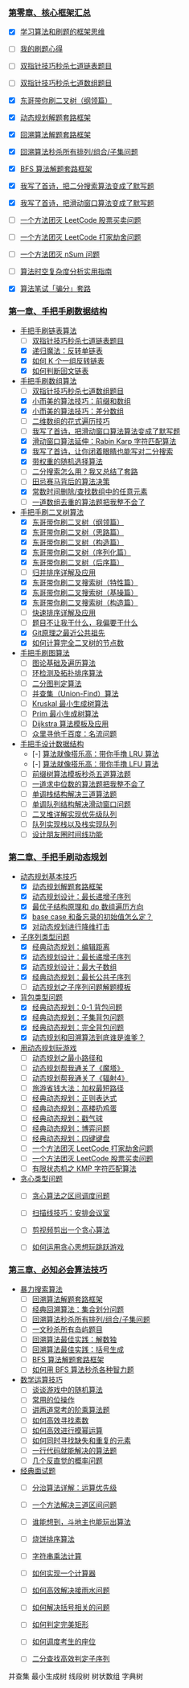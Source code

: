 ### [第零章、核心框架汇总](https://labuladong.github.io/algo/)
* [x] [学习算法和刷题的框架思维](https://labuladong.github.io/article/fname.html?fname=学习数据结构和算法的高效方法)
* [ ] [我的刷题心得](https://labuladong.github.io/article/fname.html?fname=算法心得)
* [ ] [双指针技巧秒杀七道链表题目](https://labuladong.github.io/article/fname.html?fname=链表技巧)
* [ ] [双指针技巧秒杀七道数组题目](https://labuladong.github.io/article/fname.html?fname=双指针技巧)
* [x] [东哥带你刷二叉树（纲领篇）](https://labuladong.github.io/article/fname.html?fname=二叉树总结)
* [x] [动态规划解题套路框架](https://labuladong.github.io/article/fname.html?fname=动态规划详解进阶)
* [x] [回溯算法解题套路框架](https://labuladong.github.io/article/fname.html?fname=回溯算法详解修订版)
* [x] [回溯算法秒杀所有排列/组合/子集问题](https://labuladong.github.io/article/fname.html?fname=子集排列组合)
* [x] [BFS 算法解题套路框架](https://labuladong.github.io/article/fname.html?fname=BFS框架)
* [x] [我写了首诗，把二分搜索算法变成了默写题](https://labuladong.github.io/article/fname.html?fname=二分查找详解)
* [x] [我写了首诗，把滑动窗口算法变成了默写题](https://labuladong.github.io/article/fname.html?fname=滑动窗口技巧进阶)
* [ ] [一个方法团灭 LeetCode 股票买卖问题](https://labuladong.github.io/article/fname.html?fname=团灭股票问题)
* [ ] [一个方法团灭 LeetCode 打家劫舍问题](https://labuladong.github.io/article/fname.html?fname=抢房子)
* [ ] [一个方法团灭 nSum 问题](https://labuladong.github.io/article/fname.html?fname=nSum)
* [ ] [算法时空复杂度分析实用指南](https://labuladong.github.io/article/fname.html?fname=时间复杂度)
* [x] [算法笔试「骗分」套路](https://labuladong.github.io/article/fname.html?fname=刷题技巧)


### [第一章、手把手刷数据结构](https://labuladong.github.io/algo/)
* [手把手刷链表算法](https://labuladong.github.io/algo/)
  * [ ] [双指针技巧秒杀七道链表题目](https://labuladong.github.io/article/fname.html?fname=链表技巧)
  * [x] [递归魔法：反转单链表](https://labuladong.github.io/article/fname.html?fname=递归反转链表的一部分)
  * [x] [如何 K 个一组反转链表](https://labuladong.github.io/article/fname.html?fname=k个一组反转链表)
  * [x] [如何判断回文链表](https://labuladong.github.io/article/fname.html?fname=判断回文链表)

* [手把手刷数组算法](https://labuladong.github.io/algo/)
  * [ ] [双指针技巧秒杀七道数组题目](https://labuladong.github.io/article/fname.html?fname=双指针技巧)
  * [x] [小而美的算法技巧：前缀和数组](https://labuladong.github.io/article/fname.html?fname=前缀和技巧)
  * [x] [小而美的算法技巧：差分数组](https://labuladong.github.io/article/fname.html?fname=差分技巧)
  * [ ] [二维数组的花式遍历技巧](https://labuladong.github.io/article/fname.html?fname=花式遍历)
  * [ ] [我写了首诗，把滑动窗口算法算法变成了默写题](https://labuladong.github.io/article/fname.html?fname=滑动窗口技巧进阶)
  * [x] [滑动窗口算法延伸：Rabin Karp 字符匹配算法](https://labuladong.github.io/article/fname.html?fname=rabinkarp)
  * [x] [我写了首诗，让你闭着眼睛也能写对二分搜索](https://labuladong.github.io/article/fname.html?fname=二分查找详解)
  * [x] [带权重的随机选择算法](https://labuladong.github.io/article/fname.html?fname=随机权重)
  * [ ] [二分搜索怎么用？我又总结了套路](https://labuladong.github.io/article/fname.html?fname=二分运用)
  * [ ] [田忌赛马背后的算法决策](https://labuladong.github.io/article/fname.html?fname=田忌赛马)
  * [x] [常数时间删除/查找数组中的任意元素](https://labuladong.github.io/article/fname.html?fname=随机集合)
  * [ ] [一道数组去重的算法题把我整不会了](https://labuladong.github.io/article/fname.html?fname=单调栈去重)

* [手把手刷二叉树算法](https://labuladong.github.io/algo/)
  * [x] [东哥带你刷二叉树（纲领篇）](https://labuladong.github.io/article/fname.html?fname=二叉树总结)
  * [x] [东哥带你刷二叉树（思路篇）](https://labuladong.github.io/article/fname.html?fname=二叉树系列1)
  * [x] [东哥带你刷二叉树（构造篇）](https://labuladong.github.io/article/fname.html?fname=二叉树系列2)
  * [x] [东哥带你刷二叉树（序列化篇）](https://labuladong.github.io/article/fname.html?fname=二叉树的序列化)
  * [x] [东哥带你刷二叉树（后序篇）](https://labuladong.github.io/article/fname.html?fname=二叉树系列3)
  * [ ] [归并排序详解及应用](https://labuladong.github.io/article/fname.html?fname=归并排序)
  * [x] [东哥带你刷二叉搜索树（特性篇）](https://labuladong.github.io/article/fname.html?fname=BST1)
  * [x] [东哥带你刷二叉搜索树（基操篇）](https://labuladong.github.io/article/fname.html?fname=BST2)
  * [x] [东哥带你刷二叉搜索树（构造篇）](https://labuladong.github.io/article/fname.html?fname=BST3)
  * [ ] [快速排序详解及应用](https://labuladong.github.io/article/fname.html?fname=快速排序)
  * [ ] [题目不让我干什么，我偏要干什么](https://labuladong.github.io/article/fname.html?fname=nestInteger)
  * [x] [Git原理之最近公共祖先](https://labuladong.github.io/article/fname.html?fname=公共祖先)
  * [x] [如何计算完全二叉树的节点数](https://labuladong.github.io/article/fname.html?fname=完全二叉树节点数)

* [手把手刷图算法](https://labuladong.github.io/algo/)
  * [ ] [图论基础及遍历算法](https://labuladong.github.io/article/fname.html?fname=图)
  * [ ] [环检测及拓扑排序算法](https://labuladong.github.io/article/fname.html?fname=拓扑排序)
  * [ ] [二分图判定算法](https://labuladong.github.io/article/fname.html?fname=二分图)
  * [ ] [并查集（Union-Find）算法](https://labuladong.github.io/article/fname.html?fname=UnionFind算法详解)
  * [ ] [Kruskal 最小生成树算法](https://labuladong.github.io/article/fname.html?fname=kruskal)
  * [ ] [Prim 最小生成树算法](https://labuladong.github.io/article/fname.html?fname=prim算法)
  * [ ] [Dijkstra 算法模板及应用](https://labuladong.github.io/article/fname.html?fname=dijkstra算法)
  * [ ] [众里寻他千百度：名流问题](https://labuladong.github.io/article/fname.html?fname=名人问题)

* [手把手设计数据结构](https://labuladong.github.io/algo/)
  * [-] [算法就像搭乐高：带你手撸 LRU 算法](https://labuladong.github.io/article/fname.html?fname=LRU算法)
  * [-] [算法就像搭乐高：带你手撸 LFU 算法](https://labuladong.github.io/article/fname.html?fname=LFU)
  * [ ] [前缀树算法模板秒杀五道算法题](https://labuladong.github.io/article/fname.html?fname=trie)
  * [ ] [一道求中位数的算法题把我整不会了](https://labuladong.github.io/article/fname.html?fname=数据流中位数)
  * [ ] [单调栈结构解决三道算法题](https://labuladong.github.io/article/fname.html?fname=单调栈)
  * [ ] [单调队列结构解决滑动窗口问题](https://labuladong.github.io/article/fname.html?fname=单调队列)
  * [ ] [二叉堆详解实现优先级队列](https://labuladong.github.io/article/fname.html?fname=二叉堆详解实现优先级队列)
  * [ ] [队列实现栈以及栈实现队列](https://labuladong.github.io/article/fname.html?fname=队列实现栈栈实现队列)
  * [ ] [设计朋友圈时间线功能](https://labuladong.github.io/article/fname.html?fname=设计Twitter)

### [第二章、手把手刷动态规划](https://labuladong.github.io/algo/)
* [动态规划基本技巧](https://labuladong.github.io/algo/)
  * [x] [动态规划解题套路框架](https://labuladong.github.io/article/fname.html?fname=动态规划详解进阶)
  * [x] [动态规划设计：最长递增子序列](https://labuladong.github.io/article/fname.html?fname=动态规划设计：最长递增子序列)
  * [x] [最优子结构原理和 dp 数组遍历方向](https://labuladong.github.io/article/fname.html?fname=最优子结构)
  * [x] [base case 和备忘录的初始值怎么定？](https://labuladong.github.io/article/fname.html?fname=备忘录等基础)
  * [x] [对动态规划进行降维打击](https://labuladong.github.io/article/fname.html?fname=状态压缩技巧)

* [子序列类型问题](https://labuladong.github.io/algo/)
  * [x] [经典动态规划：编辑距离](https://labuladong.github.io/article/fname.html?fname=编辑距离)
  * [x] [动态规划设计：最长递增子序列](https://labuladong.github.io/article/fname.html?fname=动态规划设计：最长递增子序列)
  * [x] [动态规划设计：最大子数组](https://labuladong.github.io/article/fname.html?fname=最大子数组)
  * [x] [经典动态规划：最长公共子序列](https://labuladong.github.io/article/fname.html?fname=LCS)
  * [ ] [动态规划之子序列问题解题模板](https://labuladong.github.io/article/fname.html?fname=子序列问题模板)

* [背包类型问题](https://labuladong.github.io/algo/)
  * [x] [经典动态规划：0-1 背包问题](https://labuladong.github.io/article/fname.html?fname=背包问题)
  * [x] [经典动态规划：子集背包问题](https://labuladong.github.io/article/fname.html?fname=背包子集)
  * [x] [经典动态规划：完全背包问题](https://labuladong.github.io/article/fname.html?fname=背包零钱)
  * [x] [动态规划和回溯算法到底谁是谁爹？](https://labuladong.github.io/article/fname.html?fname=targetSum)

* [用动态规划玩游戏](https://labuladong.github.io/algo/)
  * [ ] [动态规划之最小路径和](https://labuladong.github.io/article/fname.html?fname=最小路径和)
  * [ ] [动态规划帮我通关了《魔塔》](https://labuladong.github.io/article/fname.html?fname=魔塔)
  * [ ] [动态规划帮我通关了《辐射4》](https://labuladong.github.io/article/fname.html?fname=转盘)
  * [ ] [旅游省钱大法：加权最短路径](https://labuladong.github.io/article/fname.html?fname=旅行最短路径)
  * [ ] [经典动态规划：正则表达式](https://labuladong.github.io/article/fname.html?fname=动态规划之正则表达)
  * [ ] [经典动态规划：高楼扔鸡蛋](https://labuladong.github.io/article/fname.html?fname=高楼扔鸡蛋问题)
  * [ ] [经典动态规划：戳气球](https://labuladong.github.io/article/fname.html?fname=扎气球)
  * [ ] [经典动态规划：博弈问题](https://labuladong.github.io/article/fname.html?fname=动态规划之博弈问题)
  * [ ] [经典动态规划：四键键盘](https://labuladong.github.io/article/fname.html?fname=动态规划之四键键盘)
  * [ ] [一个方法团灭 LeetCode 打家劫舍问题](https://labuladong.github.io/article/fname.html?fname=抢房子)
  * [ ] [一个方法团灭 LeetCode 股票买卖问题](https://labuladong.github.io/article/fname.html?fname=团灭股票问题)
  * [ ] [有限状态机之 KMP 字符匹配算法](https://labuladong.github.io/article/fname.html?fname=动态规划之KMP字符匹配算法)

* [贪心类型问题](https://labuladong.github.io/algo/)
  * [ ] [贪心算法之区间调度问题](https://labuladong.github.io/article/fname.html?fname=贪心算法之区间调度问题)
  * [ ] [扫描线技巧：安排会议室](https://labuladong.github.io/article/fname.html?fname=安排会议室)
  * [ ] [剪视频剪出一个贪心算法](https://labuladong.github.io/article/fname.html?fname=剪视频)
  * [ ] [如何运用贪心思想玩跳跃游戏](https://labuladong.github.io/article/fname.html?fname=跳跃游戏)


### [第三章、必知必会算法技巧](https://labuladong.github.io/algo/)
* [暴力搜索算法](https://labuladong.github.io/algo/)
  * [ ] [回溯算法解题套路框架](https://labuladong.github.io/article/fname.html?fname=回溯算法详解修订版)
  * [ ] [经典回溯算法：集合划分问题](https://labuladong.github.io/article/fname.html?fname=集合划分)
  * [ ] [回溯算法秒杀所有排列/组合/子集问题](https://labuladong.github.io/article/fname.html?fname=子集排列组合)
  * [ ] [一文秒杀所有岛屿题目](https://labuladong.github.io/article/fname.html?fname=岛屿题目)
  * [ ] [回溯算法最佳实践：解数独](https://labuladong.github.io/article/fname.html?fname=sudoku)
  * [ ] [回溯算法最佳实践：括号生成](https://labuladong.github.io/article/fname.html?fname=合法括号生成)
  * [ ] [BFS 算法解题套路框架](https://labuladong.github.io/article/fname.html?fname=BFS框架)
  * [ ] [如何用 BFS 算法秒杀各种智力题](https://labuladong.github.io/article/fname.html?fname=BFS解决滑动拼图)

* [数学运算技巧](https://labuladong.github.io/algo/)
  * [ ] [谈谈游戏中的随机算法](https://labuladong.github.io/article/fname.html?fname=随机算法)
  * [ ] [常用的位操作](https://labuladong.github.io/article/fname.html?fname=常用的位操作)
  * [ ] [讲两道常考的阶乘算法题](https://labuladong.github.io/article/fname.html?fname=阶乘题目)
  * [ ] [如何高效寻找素数](https://labuladong.github.io/article/fname.html?fname=打印素数)
  * [ ] [如何高效进行模幂运算](https://labuladong.github.io/article/fname.html?fname=superPower)
  * [ ] [如何同时寻找缺失和重复的元素](https://labuladong.github.io/article/fname.html?fname=缺失和重复的元素)
  * [ ] [一行代码就能解决的算法题](https://labuladong.github.io/article/fname.html?fname=一行代码解决的智力题)
  * [ ] [几个反直觉的概率问题](https://labuladong.github.io/article/fname.html?fname=几个反直觉的概率问题)

* [经典面试题](https://labuladong.github.io/algo/)
  * [ ] [分治算法详解：运算优先级](https://labuladong.github.io/article/fname.html?fname=分治算法)
  * [ ] [一个方法解决三道区间问题](https://labuladong.github.io/article/fname.html?fname=区间问题合集)
  * [ ] [谁能想到，斗地主也能玩出算法](https://labuladong.github.io/article/fname.html?fname=斗地主)
  * [ ] [烧饼排序算法](https://labuladong.github.io/article/fname.html?fname=烧饼排序)
  * [ ] [字符串乘法计算](https://labuladong.github.io/article/fname.html?fname=字符串乘法)
  * [ ] [如何实现一个计算器](https://labuladong.github.io/article/fname.html?fname=实现计算器)
  * [ ] [如何高效解决接雨水问题](https://labuladong.github.io/article/fname.html?fname=接雨水)
  * [ ] [如何解决括号相关的问题](https://labuladong.github.io/article/fname.html?fname=括号插入)
  * [ ] [如何判定完美矩形](https://labuladong.github.io/article/fname.html?fname=完美矩形)
  * [ ] [如何调度考生的座位](https://labuladong.github.io/article/fname.html?fname=座位调度)
  * [ ] [二分查找高效判定子序列](https://labuladong.github.io/article/fname.html?fname=二分查找判定子序列)


并查集
最小生成树
线段树
树状数组
字典树